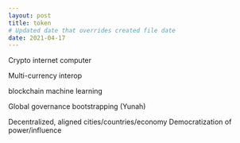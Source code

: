```yaml
---
layout: post
title: token
# Updated date that overrides created file date
date: 2021-04-17
---
```


Crypto internet computer

Multi-currency interop

blockchain machine learning

Global governance bootstrapping (Yunah)

Decentralized, aligned cities/countries/economy
Democratization of power/influence
